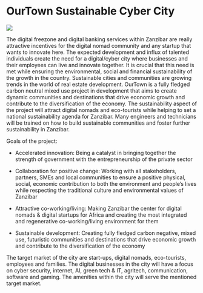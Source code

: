 # OurTown Sustainable Cyber City

![](img/cybercity.png)

The digital freezone and digital banking services within Zanzibar are really attractive incentives for the digital nomad community and any startup that wants to innovate here. The expected development and influx of talented individuals create the need for a digital/cyber city where businesses and their employees can live and innovate together. It is crucial that this need is met while ensuring the environmental, social and financial sustainability of the growth in the country. Sustainable cities and communities are growing trends in the world of real estate development. OurTown is a fully fledged carbon neutral mixed use project in development that aims to create dynamic communities and destinations that drive economic growth and contribute to the diversification of the economy. The sustainability aspect of the project will attract digital nomads and eco-tourists while helping to set a national sustainability agenda for Zanzibar. Many engineers and technicians will be trained on how to build sustainable communities and foster further sustainability in Zanzibar. 


Goals of the project:
- Accelerated innovation: Being a catalyst in bringing together the strength of government with the entrepreneurship of the private sector
 
- Collaboration for positive change: Working with all stakeholders, partners, SMEs and local communities to ensure a positive physical, social, economic contribution to both the environment and people’s lives while respecting the traditional culture and environmental values of Zanzibar

- Attractive co-working/living: Making Zanzibar the center for digital nomads & digital startups for Africa and creating the most integrated and regenerative co-working/living environment for them

- Sustainable development: Creating fully fledged carbon negative, mixed use, futuristic communities and destinations that drive economic growth and contribute to the diversification of the economy

The target market of the city are start-ups, digital nomads, eco-tourists, employees and families. The digital businesses in the city will have a focus on cyber security, internet, AI, green tech & IT, agritech, communication, software and gaming. The amenities within the city will serve the mentioned target market. 



